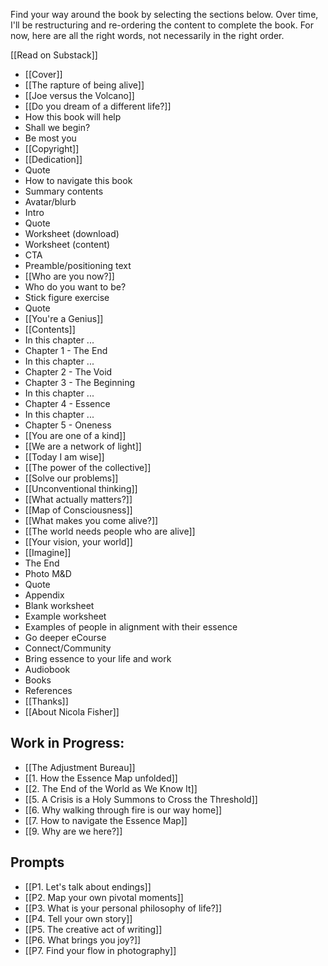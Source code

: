 Find your way around the book by selecting the sections below. Over time, I'll be restructuring and re-ordering the content to complete the book. For now, here are all the right words, not necessarily in the right order.

[[Read on Substack]]

- [[Cover]]
- [[The rapture of being alive]]
- [[Joe versus the Volcano]]
- [[Do you dream of a different life?]]
- How this book will help
- Shall we begin?
- Be most you
- [[Copyright]]
- [[Dedication]]
- Quote
- How to navigate this book
- Summary contents
- Avatar/blurb
- Intro
- Quote
- Worksheet (download)
- Worksheet (content)
- CTA
- Preamble/positioning text
- [[Who are you now?]]
- Who do you want to be?
- Stick figure exercise
- Quote
- [[You're a Genius]]
- [[Contents]]
- In this chapter ...
- Chapter 1 - The End
- In this chapter ...
- Chapter 2 - The Void
- Chapter 3 - The Beginning
- In this chapter ...
- Chapter 4 - Essence
- In this chapter ...
- Chapter 5 - Oneness
- [[You are one of a kind]]
- [[We are a network of light]]
- [[Today I am wise]]
- [[The power of the collective]]
- [[Solve our problems]]
- [[Unconventional thinking]]
- [[What actually matters?]]
- [[Map of Consciousness]]
- [[What makes you come alive?]]
- [[The world needs people who are alive]]
- [[Your vision, your world]]
- [[Imagine]]
- The End
- Photo M&D
- Quote
- Appendix
- Blank worksheet
- Example worksheet
- Examples of people in alignment with their essence
- Go deeper eCourse
- Connect/Community
- Bring essence to your life and work
- Audiobook
- Books
- References
- [[Thanks]]
- [[About Nicola Fisher]]

## Work in Progress:
- [[The Adjustment Bureau]]
- [[1. How the Essence Map unfolded]]
- [[2. The End of the World as We Know It]]
- [[5. A Crisis is a Holy Summons to Cross the Threshold]]
- [[6. Why walking through fire is our way home]]
- [[7. How to navigate the Essence Map]]
- [[9. Why are we here?]]

## Prompts

- [[P1. Let's talk about endings]]
- [[P2. Map your own pivotal moments]]
- [[P3. What is your personal philosophy of life?]]
- [[P4. Tell your own story]]
- [[P5. The creative act of writing]]
- [[P6. What brings you joy?]]
- [[P7. Find your flow in photography]]